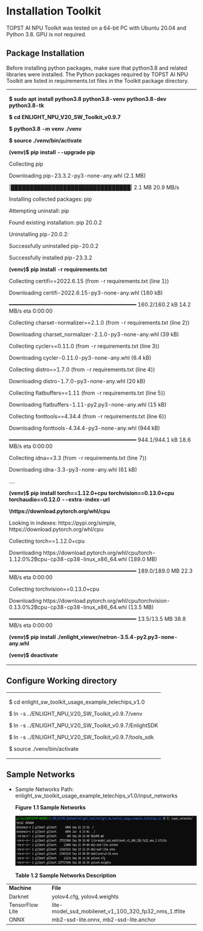 ﻿# Installation Toolkit

TOPST AI NPU Toolkit was tested on a 64-bit PC with Ubuntu 20.04 and
Python 3.8. GPU is not required.

## Package Installation

Before installing python packages, make sure that python3.8 and related
libraries were installed. The Python packages required by TOPST AI NPU
Toolkit are listed in requirements.txt files in the Toolkit package
directory.

<table>
<colgroup>
<col style="width: 100%" />
</colgroup>
<tbody>
<tr class="odd">
<td><p><strong>$ sudo apt install python3.8 python3.8-venv python3.8-dev
python3.8-tk</strong></p>
<p><strong>$ cd ENLIGHT_NPU_V20_SW_Toolkit_v0.9.7</strong></p>
<p><strong>$ python3.8 -m venv ./venv</strong></p>
<p><strong>$ source ./venv/bin/activate</strong></p>
<p><strong>(venv)$ pip install --upgrade pip</strong></p>
<p>Collecting pip</p>
<p>Downloading pip-23.3.2-py3-none-any.whl (2.1 MB)</p>
<p>|████████████████████████████████| 2.1 MB 20.9 MB/s</p>
<p>Installing collected packages: pip</p>
<p>Attempting uninstall: pip</p>
<p>Found existing installation: pip 20.0.2</p>
<p>Uninstalling pip-20.0.2:</p>
<p>Successfully uninstalled pip-20.0.2</p>
<p>Successfully installed pip-23.3.2</p>
<p><strong>(venv)$ pip install -r requirements.txt</strong></p>
<p>Collecting certifi==2022.6.15 (from -r requirements.txt (line 1))</p>
<p>Downloading certifi-2022.6.15-py3-none-any.whl (160 kB)</p>
<p>━━━━━━━━━━━━━━━━━━━━━━━━━━━━━━━━━━━━━━━━ 160.2/160.2 kB 14.2 MB/s eta
0:00:00</p>
<p>Collecting charset-normalizer==2.1.0 (from -r requirements.txt (line
2))</p>
<p>Downloading charset_normalizer-2.1.0-py3-none-any.whl (39 kB)</p>
<p>Collecting cycler==0.11.0 (from -r requirements.txt (line 3))</p>
<p>Downloading cycler-0.11.0-py3-none-any.whl (6.4 kB)</p>
<p>Collecting distro==1.7.0 (from -r requirements.txt (line 4))</p>
<p>Downloading distro-1.7.0-py3-none-any.whl (20 kB)</p>
<p>Collecting flatbuffers==1.11 (from -r requirements.txt (line 5))</p>
<p>Downloading flatbuffers-1.11-py2.py3-none-any.whl (15 kB)</p>
<p>Collecting fonttools==4.34.4 (from -r requirements.txt (line 6))</p>
<p>Downloading fonttools-4.34.4-py3-none-any.whl (944 kB)</p>
<p>━━━━━━━━━━━━━━━━━━━━━━━━━━━━━━━━━━━━━━━━ 944.1/944.1 kB 18.6 MB/s eta
0:00:00</p>
<p>Collecting idna==3.3 (from -r requirements.txt (line 7))</p>
<p>Downloading idna-3.3-py3-none-any.whl (61 kB)</p>
<p>….</p>
<p><strong>(venv)$ pip install torch==1.12.0+cpu torchvision==0.13.0+cpu
torchaudio==0.12.0 --extra-index-url</strong></p>
<p><strong>\https://download.pytorch.org/whl/cpu</strong></p>
<p>Looking in indexes: https://pypi.org/simple,
https://download.pytorch.org/whl/cpu</p>
<p>Collecting torch==1.12.0+cpu</p>
<p>Downloading
https://download.pytorch.org/whl/cpu/torch-1.12.0%2Bcpu-cp38-cp38-linux_x86_64.whl
(189.0 MB)</p>
<p>━━━━━━━━━━━━━━━━━━━━━━━━━━━━━━━━━━━━━━━━ 189.0/189.0 MB 22.3 MB/s eta
0:00:00</p>
<p>Collecting torchvision==0.13.0+cpu</p>
<p>Downloading
https://download.pytorch.org/whl/cpu/torchvision-0.13.0%2Bcpu-cp38-cp38-linux_x86_64.whl
(13.5 MB)</p>
<p>━━━━━━━━━━━━━━━━━━━━━━━━━━━━━━━━━━━━━━━━ 13.5/13.5 MB 38.8 MB/s eta
0:00:00</p>
<p><strong>(venv)$ pip install
./enlight_viewer/netron-3.5.4-py2.py3-none-any.whl</strong></p>
<p><strong>(venv)$ deactivate</strong></p></td>
</tr>
</tbody>
</table>

## Configure Working directory

<table>
<colgroup>
<col style="width: 100%" />
</colgroup>
<tbody>
<tr class="odd">
<td><p>$ cd enlight_sw_toolkit_usage_example_telechips_v1.0</p>
<p>$ ln -s ../ENLIGHT_NPU_V20_SW_Toolkit_v0.9.7/venv</p>
<p>$ ln -s ../ENLIGHT_NPU_V20_SW_Toolkit_v0.9.7/EnlightSDK</p>
<p>$ ln -s ../ENLIGHT_NPU_V20_SW_Toolkit_v0.9.7/tools_sdk</p>
<p>$ source ./venv/bin/activate</p></td>
</tr>
</tbody>
</table>

## Sample Networks

- Sample Networks Path:
  enlight_sw_toolkit_usage_example_telechips_v1.0/input_networks

  **Figure 1.1 Sample Networks**

  <img src="https://github.com/topst-development/Documentation/blob/main/TOPST-AI/Software/media/3. Toolkit Installation.image1.png"
  style="width:7.27639in;height:1.37222in"
  alt="텍스트, 스크린샷, 폰트이(가) 표시된 사진 자동 생성된 설명" />

  **Table 1.2 Sample Networks Description**

|                 |                                                       |
|-----------------|-------------------------------------------------------|
| **Machine**     | **File**                                              |
| Darknet         | yolov4.cfg, yolov4.weights                            |
| TensorFlow Lite | lite-model_ssd_mobilenet_v1_100_320_fp32_nms_1.tflite |
| ONNX            | mb2-ssd-lite.onnx, mb2-ssd-lite.anchor                |
